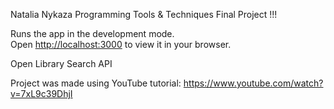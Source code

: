 Natalia Nykaza
Programming Tools & Techniques
Final Project !!!

Runs the app in the development mode.\
Open [http://localhost:3000](http://localhost:3000) to view it in your browser.

Open Library Search API

Project was made using YouTube tutorial: https://www.youtube.com/watch?v=7xL9c39DhjI